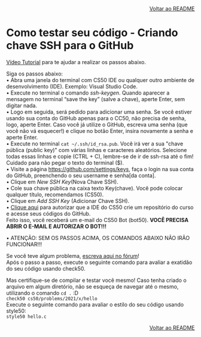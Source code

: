 <p align="right">
   <a href="https://patyfil.github.io/cs50-cc50-harvard/">Voltar ao README</a>
</p>

# Como testar seu código - Criando chave SSH para o GitHub  

[Vídeo Tutorial](https://www.youtube.com/watch?time_continue=135&v=B254ENe2lsg&feature=emb_logo) para te ajudar a realizar os passos abaixo.  


Siga os passos abaixo:  
•	Abra uma janela do terminal com CS50 IDE ou qualquer outro ambiente de desenvolvimento (IDE). Exemplo: Visual Studio Code.  
•	Execute no terminal o comando *ssh-keygen*. Quando aparecer a mensagem no terminal “save the key” (salve a chave), aperte Enter, sem digitar nada.  
•	Logo em seguida, será pedido para adicionar uma senha. Se você estiver usando sua conta do GitHub apenas para o CC50, não precisa de senha, logo, aperte Enter. Caso você já utilize o GitHub, escreva uma senha (que você não vá esquecer!) e clique no botão Enter, insira novamente a senha e aperte Enter.   
•	Execute no terminal `cat ~/.ssh/id_rsa.pub`. Você irá ver a sua "chave pública (public key)" com várias linhas e caracteres aleatórios. Selecione todas essas linhas e copie (CTRL + C), lembre-se de ir de ssh-rsa até o fim! Cuidado para não pegar o texto do terminal ($).  
•	Visite a página https://github.com/settings/keys, faça o login na sua conta do GitHub, preenchendo o seu username e senha[da conta].  
•	Clique em *New SSH Key*(Nova Chave SSH).  
•	Cole sua chave pública na caixa texto Key(chave). Você pode colocar qualquer título, recomendamos (CS50).  
•	Clique em *Add SSH Key* (Adicionar Chave SSH).  
•	[Clique aqui](https://submit.cs50.io/) para autorizar que a IDE do CS50 crie um repositório do curso e acesse seus códigos do GitHub.    
Feito isso, você receberá um e-mail do CS50 Bot (bot50). **VOCÊ PRECISA ABRIR O E-MAIL E AUTORIZAR O BOT!!!**  


•	ATENÇÃO: SEM OS PASSOS ACIMA, OS COMANDOS ABAIXO NÃO IRÃO FUNCIONAR!!!  

Se você teve algum problema, [escreva aqui no fórum](https://discourse.napratica.org.br/t/tutorial-ide/37538)!  
Após o passo a passo, execute o seguinte comando para avaliar a exatidão do seu código usando check50.     

Mas certifique-se de compilar e testar você mesmo! Caso tenha criado o arquivo em algum diretório, não se esqueça de navegar até o mesmo,    
utilizando o comando `cd .` :D  
`check50 cs50/problems/2021/x/hello`  
Execute o seguinte comando para avaliar o estilo do seu código usando style50:  
`style50 hello.c`  

<p align="right">
   <a href="https://patyfil.github.io/cs50-cc50-harvard/">Voltar ao README</a>
</p>